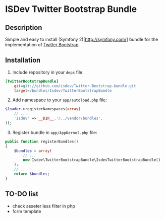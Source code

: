 ISDev Twitter Bootstrap Bundle
==============================

Description
-----------

Simple and easy to install (Symfony 2)[http://symfony.com/] bundle for the implementation of [Twitter Bootstrap](http://twitter.github.com/bootstrap/).

Installation
------------

1. Include repository in your `deps` file:

```ini
[TwitterBootstrapBundle]
    git=git://github.com/isdev/Twitter-Bootstrap-bundle.git
    target=/bundles/Isdev/TwitterBootstrapBundle
```

2. Add namespace to your `app/autoload.php` file:

```php
$loader->registerNamespaces(array(
    // ...
    'Isdev' => __DIR__.'/../vendor/bundles',
));
```

3. Register bundle in `app/AppKernel.php` file:

```php
public function registerBundles()
{
    $bundles = array(
        // ...
        new Isdev\TwitterBootstrapBundle\IsdevTwitterBootstrapBundle()
    );
    // ...
    return $bundles;
}
```

TO-DO list
----------

- check asseter less filter in php
- form template